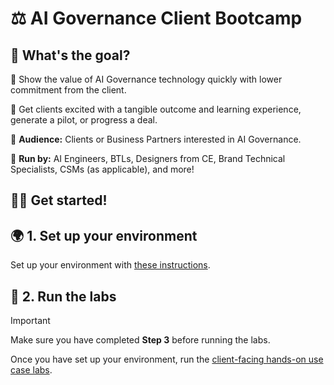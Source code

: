 # ⚖️ AI Governance Client Bootcamp

## 🎯 What's the goal?
🚀 Show the value of AI Governance technology quickly with lower commitment from the client.

🚀 Get clients excited with a tangible outcome and learning experience, generate a pilot, or progress a deal. 

🚀 **Audience:** Clients or Business Partners interested in AI Governance.

🚀 **Run by:** AI Engineers, BTLs, Designers from CE, Brand Technical Specialists, CSMs (as applicable), and more!



## 🚗💨 Get started!

## 🌍 1. Set up your environment

Set up your environment with [these instructions](environment-setup).

## 🧪 2. Run the labs 

> [!IMPORTANT]
> Make sure you have completed **Step 3** before running the labs.

Once you have set up your environment, run the [client-facing hands-on use case labs](labs).

